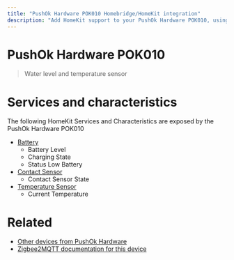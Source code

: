 ```yaml
---
title: "PushOk Hardware POK010 Homebridge/HomeKit integration"
description: "Add HomeKit support to your PushOk Hardware POK010, using Homebridge, Zigbee2MQTT and homebridge-z2m."
---
```

<!---
This file has been GENERATED using src/docgen/docgen.ts
DO NOT EDIT THIS FILE MANUALLY!
-->
# PushOk Hardware POK010
> Water level and temperature sensor


# Services and characteristics
The following HomeKit Services and Characteristics are exposed by
the PushOk Hardware POK010

* [Battery](../../battery.md)
  * Battery Level
  * Charging State
  * Status Low Battery
* [Contact Sensor](../../sensors.md)
  * Contact Sensor State
* [Temperature Sensor](../../sensors.md)
  * Current Temperature


# Related
* [Other devices from PushOk Hardware](../index.md#pushok_hardware)
* [Zigbee2MQTT documentation for this device](https://www.zigbee2mqtt.io/devices/POK010.html)